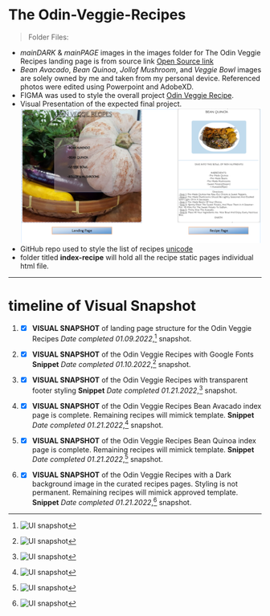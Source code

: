 # The Odin-Veggie-Recipes


>Folder Files:
- _mainDARK_ & _mainPAGE_ images in the images folder for The Odin Veggie Recipes landing page  is from source link [Open Source link](https://cdn.pixabay.com/photo/2017/11/27/14/24/pumpkin-2981429_960_720.jpg)
- _Bean Avacado_, _Bean Quinoa_, _Jollof Mushroom_, and _Veggie Bowl_ images are solely owned by me and taken from my personal device. Referenced photos were edited using Powerpoint and AdobeXD.
- FIGMA was used to style the overall project [Odin Veggie Recipe](https://www.figma.com/proto/OVvHkdQlcwJ9VGRg3FWubX/Odin-Veggie-Recipe?node-id=25%3A13&scaling=min-zoom&page-id=0%3A1&starting-point-node-id=25%3A13).
- Visual Presentation of the expected final project.
[![Odin Veggie Recipes](images/veggieTemplate.png "Odin Veggie Recipes")](https://www.figma.com/proto/OVvHkdQlcwJ9VGRg3FWubX/Odin-Veggie-Recipe?node-id=25%3A13&scaling=min-zoom&page-id=0%3A1&starting-point-node-id=25%3A13)
- GitHub repo used to style the list of recipes [unicode](https://gist.github.com/ngs/2782436)
- folder titled **index-recipe** will hold all the recipe static pages individual html file.
---

# timeline of Visual Snapshot

1. - [x] **VISUAL SNAPSHOT** of landing page structure for the Odin Veggie Recipes *Date completed 01.09.2022*,[^1] snapshot.
[^1]: ![UI snapshot](https://github.com/TWOdunlami/Odin-Veggie-Recipes/blob/main/images/snapshot01092022.png)
2. - [x] **VISUAL SNAPSHOT** of the Odin Veggie Recipes with Google Fonts **Snippet** *Date completed 01.10.2022*,[^2] snapshot.
[^2]: ![UI snapshot](https://github.com/TWOdunlami/Odin-Veggie-Recipes/blob/main/images/snapshot01102022.png)
3. - [x] **VISUAL SNAPSHOT** of the Odin Veggie Recipes with transparent footer styling **Snippet** *Date completed 01.21.2022*,[^3] snapshot.
[^3]: ![UI snapshot](https://github.com/TWOdunlami/Odin-Veggie-Recipes/blob/main/images/snapshot01212022.png)
4. - [x] **VISUAL SNAPSHOT** of the Odin Veggie Recipes Bean Avacado index page is complete. Remaining recipes will mimick template. **Snippet** *Date completed 01.21.2022*,[^4] snapshot.
[^4]: ![UI snapshot](https://github.com/TWOdunlami/Odin-Veggie-Recipes/blob/main/images/snapshot01212022-2.png)
5. - [x] **VISUAL SNAPSHOT** of the Odin Veggie Recipes Bean Quinoa index page is complete. Remaining recipes will mimick template. **Snippet** *Date completed 01.21.2022*,[^5] snapshot.
[^5]: ![UI snapshot](https://github.com/TWOdunlami/Odin-Veggie-Recipes/blob/main/images/snapshot01212022-3.png)
6. - [x] **VISUAL SNAPSHOT** of the Odin Veggie Recipes with a Dark background image in the curated recipes pages. Styling is not permanent. Remaining recipes will mimick approved template. **Snippet** *Date completed 01.21.2022*,[^6] snapshot.
[^6]: ![UI snapshot](https://github.com/TWOdunlami/Odin-Veggie-Recipes/blob/main/images/snapshot01212022-4dark.png)